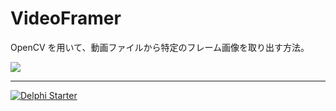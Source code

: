 # VideoFramer
OpenCV を用いて、動画ファイルから特定のフレーム画像を取り出す方法。

![](https://github.com/LUXOPHIA/VideoFramer/raw/master/--------/_SCREENSHOT/VideoFramer.png)

----
[![Delphi Starter](https://github.com/delphiusers/FreeDelphi/raw/master/Banner/FreeDelphi-Banner_350x126.png)](https://www.embarcadero.com/jp/products/delphi/starter)
